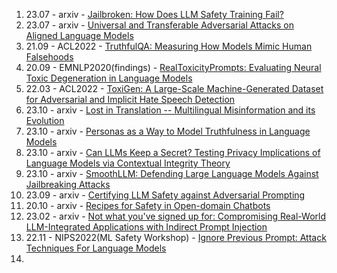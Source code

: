 1. 23.07 - arxiv - [Jailbroken: How Does LLM Safety Training Fail?](https://arxiv.org/abs/2307.02483)
2. 23.07 - arxiv  - [Universal and Transferable Adversarial Attacks on Aligned Language Models](https://arxiv.org/abs/2307.15043)
3. 21.09 - ACL2022 - [TruthfulQA: Measuring How Models Mimic Human Falsehoods](https://arxiv.org/abs/2109.07958)
4. 20.09 - EMNLP2020(findings) - [RealToxicityPrompts: Evaluating Neural Toxic Degeneration in Language Models](https://arxiv.org/abs/2009.11462)
5. 22.03 - ACL2022 - [ToxiGen: A Large-Scale Machine-Generated Dataset for Adversarial and Implicit Hate Speech Detection](https://arxiv.org/abs/2203.09509)
6. 23.10 - arxiv - [Lost in Translation -- Multilingual Misinformation and its Evolution](https://arxiv.org/abs/2310.18089)
7. 23.10 - arxiv - [Personas as a Way to Model Truthfulness in Language Models](https://arxiv.org/abs/2310.18168)
8. 23.10 - arxiv - [Can LLMs Keep a Secret? Testing Privacy Implications of Language Models via Contextual Integrity Theory](https://arxiv.org/abs/2310.17884)
9. 23.10 - arxiv - [SmoothLLM: Defending Large Language Models Against Jailbreaking Attacks](https://arxiv.org/abs/2310.03684)
10. 23.09 - arxiv - [Certifying LLM Safety against Adversarial Prompting](https://arxiv.org/abs/2309.02705)
11. 20.10 - arxiv - [Recipes for Safety in Open-domain Chatbots](https://arxiv.org/abs/2010.07079)
12. 23.02 - arxiv - [Not what you've signed up for: Compromising Real-World LLM-Integrated Applications with Indirect Prompt Injection](https://arxiv.org/abs/2302.12173)
13. 22.11 - NIPS2022(ML Safety Workshop) - [Ignore Previous Prompt: Attack Techniques For Language Models](https://arxiv.org/abs/2211.09527)
14. 
